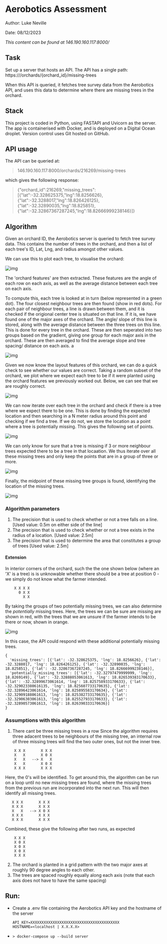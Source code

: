 # Aerobotics Assessment

Author: Luke Neville

Date: 08/12/2023

_This content can be found at 146.190.160.117:8000/_

## Task

Set up a server that hosts an API. The API has a single path: https://<hostname>/orchards/{orchard_id}/missing-trees

When this API is queried, it fetches tree survey data from the Aerobotics API, and uses this data to 
determine where there are missing trees in the orchard. 

## Stack

This project is coded in Python, using FASTAPI and Uvicorn as the server. The app is containerised 
with Docker, and is deployed on a Digital Ocean droplet. Version control uses Git hosted on GitHub. 

## API usage
The API can be queried at: 
> 146.190.160.117:8000/orchards/216269/missing-trees

which gives the following response: 

> {"orchard_id":216269,"missing_trees":[{"lat":-32.328625375,"lng":18.8256626},{"lat":-32.3288017,"lng":18.826426125},{"lat":-32.32890035,"lng":18.825851},{"lat":-32.32867367287245,"lng":18.82666999238146}]}

## Algorithm

Given an orchard ID, the Aerobotics server is queried to fetch tree survey data. This contains the number of
trees in the orchard, and then a list of each tree's ID, Lat, Lng, and radius amongst other values.  

We can use this to plot each tree, to visualise the orchard:

![img](assets/base_orchard.png)

The 'orchard features' are then extracted. These features are the angle of each row on each axis, as 
well as the average distance between each tree on each axis. 

To compute this, each tree is looked at in turn (below represented in a green dot). The four closest 
neighbour trees are then found (show in red dots). For each pair of neighbour trees, a line is drawn 
between them, and it is checked if the origional center tree is situated on that line. If it is, we
have found one of the major axes of the orchard. The angle/ slope of this line is stored, along with the 
average distance between the three trees on this line. This is done for every tree in the orchard. 
These are then seperated into two groups based on the gradient, giving one group for each major axis 
in the orchard. These are then averaged to find the average slope and tree spacing/ distance on each axis. a

![img](assets/features.png)

Given we now know the layout features of this orchard, we can do a quick check to see whether our values are correct. 
Taking a random subset of the orchard, we plot where we expect each tree to be if it were planted using 
the orchard features we previously worked out. Below, we can see that we are roughly correct. 

![img](assets/estimation.png)

We can now iterate over each tree in the orchard and check if there is a tree where we expect there to be one. 
This is done by finding the expected location and then searching in a N meter radius around this point 
and checking if we find a tree. If we do not, we store the location as a point where a tree is potentially missing. 
This gives the following set of points. 

![img](assets/all_missing.png)

We can only know for sure that a tree is missing if 3 or more neighbour trees expected there to be a 
tree in that locaation. We thus iterate over all these missing trees and only keep the points that are in a 
group of three or more. 

![img](assets/missing_groups.png)

Finally, the midpoint of these missing tree groups is found, identifying the location of the missing trees. 

![img](assets/missing_trees.png)

### Algorithm parameters

1) The precision that is used to check whether or not a tree falls on a line. 
  [Used value: 0.5m on either side of the line]
2) The precision that is used to check whether or not a tree exists in the radius of a location. 
  [Used value: 2.5m]
3) The precision that is used to determine the area that constitutes a group of trees
  [Used value: 2.5m]

#### Extension

In interior corners of the orchard, such the the one shown below (where an 'X' is a tree) is is unknowable 
whether there should be a tree at position 0 - we simply do not know what the farmer intended. 

```
    X X X X
      0 X X   
        X X
```

By taking the groups of two potentially missing trees, we can also determine the _potentially_ missing 
trees. Here, the trees we can be sure are missing are shown in red, with the trees that we are unsure
if the farmer intends to be there or now, shown in orange.

![img](assets/potentially_missing_trees.png)

In this case, the API could respond with these additional potentially missing trees. 

```
{
  'missing_trees': [{'lat': -32.328625375, 'lng': 18.8256626}, {'lat': -32.3288017, 'lng': 18.826426125}, {'lat': -32.32890035, 'lng': 18.825851}, {'lat': -32.32867367287245, 'lng': 18.82666999238146}], 
  'potentially_missing_trees': [{'lat': -32.32797479999999, 'lng': 18.8269149}, {'lat': -32.32888053061613, 'lng': 18.826539383170633}, {'lat': -32.32899673061614, 'lng': 18.825758933170633}, {'lat': -32.329023380616135, 'lng': 18.825607733170635}, {'lat': -32.32896423061614, 'lng': 18.825895583170634}, {'lat': -32.32909188061613, 'lng': 18.825382733170635}, {'lat': -32.32906303061613, 'lng': 18.825527933170633}, {'lat': -32.32890573061613, 'lng': 18.826390333170636}]
}
```

### Assumptions with this algorithm
1) There cant be three missing trees in a row
  Since the algorithm requires three adacent trees to be neighbours of the missing tree, an internal 
  row of three missing trees will find the two outer ones, but not the inner tree. 

```
    X X X       X X X
    X   X       X 0 X
    X   X   --> X   X
    X   X       X 0 X
    X X X       X X X
```

 Here, the 0's will be identified. To get around this, the algorithm can be run on a loop until no new
 missing trees are found, where the missing trees from the previous run are incorporated into the next run. 
 This will then identify all missing trees. 

 ```
    X X X       X X X
    X X X       X X X
    X   X   --> X 0 X  
    X X X       X X X
    X X X       X X X
```

Combined, these give the following after two runs, as expected

```
    X X X
    X 0 X
    X 0 X  
    X 0 X
    X X X
```

2) The orchard is planted in a grid pattern with the two major axes at roughly 90 degree angles to each other. 
3) The trees are spaced roughly equally along each axis (note that each axis does not have to have the same 
spacing)

## Run:
* Create a .env file containing the Aerobotics API key and the hostname of the server
  ```
  API_KEY=XXXXXXXXXXXXXXXXXXXXXXXXXXXXXXXXXXXXXXXX
  HOSTNAME=<localhost | X.X.X.X> 
  ```
* ```> docker-compose up --build server ```
